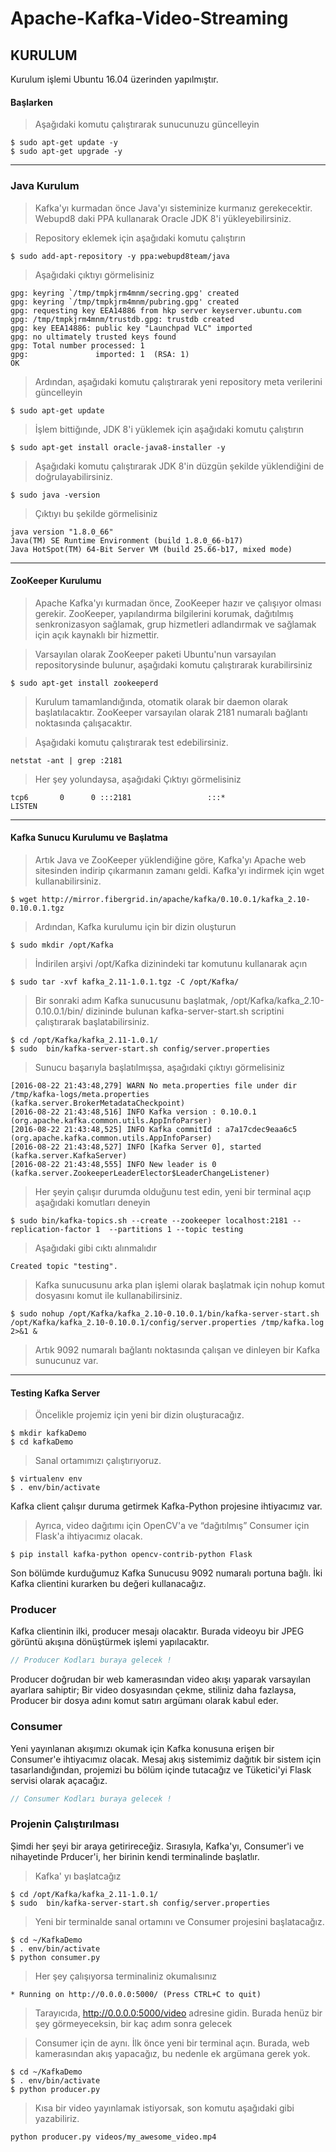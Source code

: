 # Apache-Kafka-Video-Streaming

 
## KURULUM

Kurulum işlemi Ubuntu 16.04 üzerinden yapılmıştır.

#### Başlarken
 > Aşağıdaki komutu çalıştırarak sunucunuzu güncelleyin

```shell
$ sudo apt-get update -y
$ sudo apt-get upgrade -y
```
---

### Java Kurulum

> Kafka'yı kurmadan önce Java'yı sisteminize kurmanız gerekecektir. Webupd8 daki PPA  kullanarak Oracle JDK 8'i yükleyebilirsiniz.

> Repository eklemek için aşağıdaki komutu çalıştırın

```shell
$ sudo add-apt-repository -y ppa:webupd8team/java
```



> Aşağıdaki çıktıyı görmelisiniz

```shell
gpg: keyring `/tmp/tmpkjrm4mnm/secring.gpg' created
gpg: keyring `/tmp/tmpkjrm4mnm/pubring.gpg' created
gpg: requesting key EEA14886 from hkp server keyserver.ubuntu.com
gpg: /tmp/tmpkjrm4mnm/trustdb.gpg: trustdb created
gpg: key EEA14886: public key "Launchpad VLC" imported
gpg: no ultimately trusted keys found
gpg: Total number processed: 1
gpg:               imported: 1  (RSA: 1)
OK
```

> Ardından, aşağıdaki komutu çalıştırarak yeni repository meta verilerini güncelleyin

```shell
$ sudo apt-get update
```

> İşlem bittiğınde, JDK 8'i yüklemek için aşağıdaki komutu çalıştırın

```shell
$ sudo apt-get install oracle-java8-installer -y
```

> Aşağıdaki komutu çalıştırarak JDK 8'in düzgün şekilde yüklendiğini de doğrulayabilirsiniz.
```shell
$ sudo java -version
```

> Çıktıyı bu şekilde görmelisiniz

```shell
java version "1.8.0_66"
Java(TM) SE Runtime Environment (build 1.8.0_66-b17)
Java HotSpot(TM) 64-Bit Server VM (build 25.66-b17, mixed mode)
```

---

#### ZooKeeper Kurulumu

> Apache Kafka'yı kurmadan önce, ZooKeeper hazır ve çalışıyor olması gerekir. ZooKeeper, yapılandırma bilgilerini korumak, dağıtılmış senkronizasyon sağlamak, grup hizmetleri adlandırmak ve sağlamak için açık kaynaklı bir hizmettir.


> Varsayılan olarak ZooKeeper paketi Ubuntu'nun varsayılan repositorysinde bulunur, aşağıdaki komutu çalıştırarak kurabilirsiniz

```shell
$ sudo apt-get install zookeeperd
```

> Kurulum tamamlandığında, otomatik olarak bir daemon olarak başlatılacaktır. ZooKeeper varsayılan olarak 2181 numaralı bağlantı noktasında çalışacaktır.

>  Aşağıdaki komutu çalıştırarak test edebilirsiniz.

```shell
netstat -ant | grep :2181
```

> Her şey yolundaysa, aşağıdaki Çıktıyı görmelisiniz

```shell
tcp6       0      0 :::2181                 :::*                    LISTEN
```


---
#### Kafka Sunucu Kurulumu ve Başlatma



> Artık Java ve ZooKeeper yüklendiğine göre, Kafka'yı Apache web sitesinden indirip çıkarmanın zamanı geldi. Kafka'yı indirmek için wget kullanabilirsiniz.

```shell
$ wget http://mirror.fibergrid.in/apache/kafka/0.10.0.1/kafka_2.10-0.10.0.1.tgz
```

> Ardından, Kafka kurulumu için bir dizin oluşturun

```shell
$ sudo mkdir /opt/Kafka
```

> İndirilen arşivi /opt/Kafka dizinindeki tar komutunu kullanarak açın

```shell
$ sudo tar -xvf kafka_2.11-1.0.1.tgz -C /opt/Kafka/
```

> Bir sonraki adım Kafka sunucusunu başlatmak,  /opt/Kafka/kafka_2.10-0.10.0.1/bin/ dizininde bulunan kafka-server-start.sh scriptini çalıştırarak başlatabilirsiniz.

```shell
$ cd /opt/Kafka/kafka_2.11-1.0.1/
$ sudo  bin/kafka-server-start.sh config/server.properties
```

> Sunucu başarıyla başlatılmışsa, aşağıdaki çıktıyı görmelisiniz


```shell
[2016-08-22 21:43:48,279] WARN No meta.properties file under dir /tmp/kafka-logs/meta.properties (kafka.server.BrokerMetadataCheckpoint)
[2016-08-22 21:43:48,516] INFO Kafka version : 0.10.0.1 (org.apache.kafka.common.utils.AppInfoParser)
[2016-08-22 21:43:48,525] INFO Kafka commitId : a7a17cdec9eaa6c5 (org.apache.kafka.common.utils.AppInfoParser)
[2016-08-22 21:43:48,527] INFO [Kafka Server 0], started (kafka.server.KafkaServer)
[2016-08-22 21:43:48,555] INFO New leader is 0 (kafka.server.ZookeeperLeaderElector$LeaderChangeListener)
```

> Her şeyin çalışır durumda olduğunu test edin, yeni bir terminal açıp aşağıdaki komutları deneyin

```shell
$ sudo bin/kafka-topics.sh --create --zookeeper localhost:2181 --replication-factor 1  --partitions 1 --topic testing
```
> Aşağıdaki gibi cıktı alınmalıdır
```shell
Created topic "testing".
```

> Kafka sunucusunu arka plan işlemi olarak başlatmak için nohup komut dosyasını komut ile kullanabilirsiniz.
```shell
$ sudo nohup /opt/Kafka/kafka_2.10-0.10.0.1/bin/kafka-server-start.sh /opt/Kafka/kafka_2.10-0.10.0.1/config/server.properties /tmp/kafka.log 2>&1 &
```

> Artık 9092 numaralı bağlantı noktasında çalışan ve dinleyen bir Kafka sunucunuz var.

---

#### Testing Kafka Server

> Öncelikle projemiz için yeni bir dizin oluşturacağız.

```shell
$ mkdir kafkaDemo 
$ cd kafkaDemo
```

> Sanal ortamımızı çalıştırıyoruz.
```shell
$ virtualenv env
$ . env/bin/activate
```
 Kafka client çalışır duruma getirmek Kafka-Python projesine ihtiyacımız var.

> Ayrıca, video dağıtımı için OpenCV'a ve “dağıtılmış” Consumer için Flask'a ihtiyacımız olacak.
```shell
$ pip install kafka-python opencv-contrib-python Flask
```

 Son bölümde kurduğumuz Kafka Sunucusu 9092 numaralı portuna bağlı. İki Kafka clientini kurarken bu değeri kullanacağız.



### Producer

Kafka clientinin ilki, producer mesajı olacaktır. Burada videoyu bir JPEG görüntü akışına dönüştürmek işlemi yapılacaktır. 

```javascript
// Producer Kodları buraya gelecek !


```
Producer doğrudan bir web kamerasından video akışı yaparak varsayılan ayarlara sahiptir; Bir video dosyasından çekme, stiliniz daha fazlaysa, Producer bir dosya adını komut satırı argümanı olarak kabul eder.


### Consumer

Yeni yayınlanan akışımızı okumak için Kafka konusuna erişen bir Consumer'e ihtiyacımız olacak. Mesaj akış sistemimiz dağıtık bir sistem için tasarlandığından, projemizi bu bölüm içinde tutacağız ve Tüketici'yi Flask servisi olarak açacağız.


```javascript
// Consumer Kodları buraya gelecek !


```

### Projenin Çalıştırılması

Şimdi her şeyi bir araya getirireceğiz. Sırasıyla, Kafka'yı, Consumer'i ve nihayetinde Prducer'i, her birinin kendi terminalinde başlatlır.

> Kafka' yı başlatcağız

```shell
$ cd /opt/Kafka/kafka_2.11-1.0.1/
$ sudo  bin/kafka-server-start.sh config/server.properties
```

> Yeni bir terminalde sanal ortamını ve Consumer projesini başlatacağız.


```shell
$ cd ~/KafkaDemo
$ . env/bin/activate
$ python consumer.py
```

> Her şey çalışıyorsa terminaliniz okumalısınız

```shell
* Running on http://0.0.0.0:5000/ (Press CTRL+C to quit)
```

> Tarayıcıda, http://0.0.0.0:5000/video adresine gidin. Burada henüz bir şey görmeyeceksin, bir kaç adım sonra gelecek

> Consumer için de aynı. İlk önce yeni bir terminal açın. Burada, web kamerasından akış yapacağız, bu nedenle ek argümana gerek yok.

```shell
$ cd ~/KafkaDemo
$ . env/bin/activate
$ python producer.py

```

> Kısa bir video yayınlamak istiyorsak, son komutu aşağıdaki gibi yazabiliriz.
```shell
python producer.py videos/my_awesome_video.mp4
```






